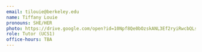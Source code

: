 ```yaml
---
email: tilouie@berkeley.edu
name: Tiffany Louie
pronouns: SHE/HER
photo: https://drive.google.com/open?id=10Npf8Qe0bOzskANL3Ef2ryiRwcbQLsSS
role: Tutor (UCS1)
office-hours: TBA
---
```

